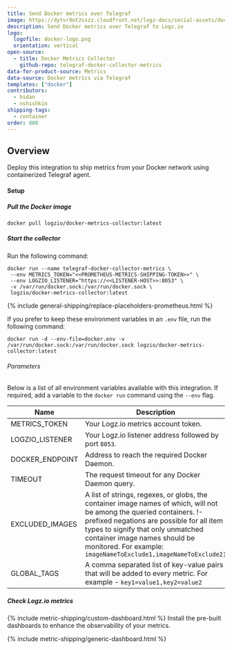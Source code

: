 ```yaml
---
title: Send Docker metrics over Telegraf
image: https://dytvr9ot2sszz.cloudfront.net/logz-docs/social-assets/docs-social.jpg
description: Send Docker metrics over Telegraf to Logz.io
logo:
  logofile: docker-logo.png
  orientation: vertical
open-source:
  - title: Docker Metrics Collector
    github-repo: telegraf-docker-collector-metrics
data-for-product-source: Metrics
data-source: Docker metrics via Telegraf
templates: ["docker"]
contributors:
  - hidan
  - nshishkin
shipping-tags:  
  - container
order: 800
---
```


## Overview

Deploy this integration to ship metrics from your Docker network using containerized Telegraf agent.


<!-- logzio-inject:install:grafana:dashboards ids=["5Wbud46hwzhpFeokC69j0Z"] -->

#### Setup

<div class="tasklist">
  

##### Pull the Docker image

```
docker pull logzio/docker-metrics-collector:latest
```

##### Start the collector

Run the following command:

```
docker run --name telegraf-docker-collector-metrics \
 --env METRICS_TOKEN="<<PROMETHEUS-METRICS-SHIPPING-TOKEN>>" \
 --env LOGZIO_LISTENER="https://<<LISTENER-HOST>>:8053" \
 -v /var/run/docker.sock:/var/run/docker.sock \
 logzio/docker-metrics-collector:latest
```

{% include general-shipping/replace-placeholders-prometheus.html %}


If you prefer to keep these environment variables in an `.env` file, run the following command:

`docker run -d --env-file=docker.env -v /var/run/docker.sock:/var/run/docker.sock logzio/docker-metrics-collector:latest`

###### Parameters

Below is a list of all environment variables available with this integration. If required, add a variable to the `docker run` command using the `--env` flag.

|Name|Description|Required/Default|
|---|---|---|
|METRICS_TOKEN|Your Logz.io metrics account token.|Required|
|LOGZIO_LISTENER|Your Logz.io listener address followed by port `8053`.|Required/Default: `https://listener.logz.io:8053`.|
|DOCKER_ENDPOINT|Address to reach the required Docker Daemon.|Default: `unix:///var/run/docker.sock`.|
|TIMEOUT|The request timeout for any Docker Daemon query.|Default: `5s`.|
|EXCLUDED_IMAGES|A list of strings, regexes, or globs, the container image names of which, will not be among the queried containers. !-prefixed negations are possible for all item types to signify that only unmatched container image names should be monitored. For example: `imageNameToExclude1,imageNameToExclude2)`|Default: `nil`.|
|GLOBAL_TAGS| A comma separated list of key-value pairs that will be added to every metric. For example - `key1=value1,key2=value2`| Default: `nil`. |

##### Check Logz.io metrics

{% include metric-shipping/custom-dashboard.html %} Install the pre-built dashboards to enhance the observability of your metrics.

<!-- logzio-inject:install:grafana:dashboards ids=["5Wbud46hwzhpFeokC69j0Z"] -->

{% include metric-shipping/generic-dashboard.html %} 

</div>
